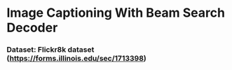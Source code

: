 # Image Captioning With Beam Search Decoder

### Dataset: Flickr8k dataset (https://forms.illinois.edu/sec/1713398)
